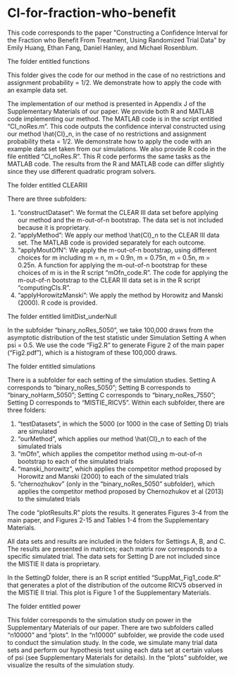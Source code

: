 # CI-for-fraction-who-benefit
This code corresponds to the paper "Constructing a Confidence Interval for the Fraction who Benefit From Treatment, Using Randomized Trial Data" by Emily Huang, Ethan Fang, Daniel Hanley, and Michael Rosenblum.

The folder entitled functions

This folder gives the code for our method in the case of no restrictions and assignment probability = 1/2. We demonstrate how to apply the code with an example data set. 

The implementation of our method is presented in Appendix J of the Supplementary Materials of our paper. We provide both R and MATLAB code implementing our method. The MATLAB code is in the script entitled “CI_noRes.m”. This code outputs the confidence interval constructed using our method \hat{CI}_n, in the case of no restrictions and assignment probability theta = 1/2. We demonstrate how to apply the code with an example data set taken from our simulations. We also provide R code in the file entitled “CI_noRes.R”. This R code performs the same tasks as the MATLAB code. The results from the R and MATLAB code can differ slightly since they use different quadratic program solvers.

The folder entitled CLEARIII

There are three subfolders:
1) “constructDataset”: We format the CLEAR III data set before applying our method and the m-out-of-n bootstrap. The data set is not included because it is proprietary. 
2) “applyMethod”: We apply our method \hat{CI}_n to the CLEAR III data set. The MATLAB code is provided separately for each outcome.
3) “applyMoutOfN”: We apply the m-out-of-n bootstrap, using different choices for m including m = n, m = 0.9n, m = 0.75n, m = 0.5n, m = 0.25n. A function for applying the m-out-of-n bootstrap for these choices of m is in the R script “mOfn_code.R”. The code for applying the m-out-of-n bootstrap to the CLEAR III data set is in the R script “computingCIs.R”.
4) “applyHorowitzManski”: We apply the method by Horowitz and Manski (2000). R code is provided.


The folder entitled limitDist_underNull

In the subfolder “binary_noRes_5050”, we take 100,000 draws from the asymptotic distribution of the test statistic under Simulation Setting A when psi = 0.5. We use the code “Fig2.R” to generate Figure 2 of the main paper (“Fig2.pdf”), which is a histogram of these 100,000 draws. 

The folder entitled simulations

There is a subfolder for each setting of the simulation studies. Setting A corresponds to “binary_noRes_5050”; Setting B corresponds to “binary_noHarm_5050”; Setting C corresponds to “binary_noRes_7550”; Setting D corresponds to “MISTIE_RICV5”. Within each subfolder, there are three folders:
1) “testDatasets”, in which the 5000 (or 1000 in the case of Setting D) trials are simulated
2) “ourMethod”, which applies our method \hat{CI}_n to each of the simulated trials
3) “mOfn”, which applies the competitor method using m-out-of-n bootstrap to each of the simulated trials
4) “manski_horowitz”, which applies the competitor method proposed by Horowitz and Manski (2000) to each of the simulated trials
5) “chernozhukov” (only in the “binary_noRes_5050” subfolder), which applies the competitor method proposed by Chernozhukov et al (2013) to the simulated trials

The code “plotResults.R” plots the results. It generates Figures 3-4 from the main paper, and Figures 2-15 and Tables 1-4 from the Supplementary Materials.

All data sets and results are included in the folders for Settings A, B, and C. The results are presented in matrices; each matrix row corresponds to a specific simulated trial. The data sets for Setting D are not included since the MISTIE II data is proprietary.

In the SettingD folder, there is an R script entitled “SuppMat_Fig1_code.R” that generates a plot of the distribution of the outcome RICV5 observed in the MISTIE II trial. This plot is Figure 1 of the Supplementary Materials.

The folder entitled power

This folder corresponds to the simulation study on power in the Supplementary Materials of our paper. There are two subfolders called “n10000” and “plots”. In the “n10000” subfolder, we provide the code used to conduct the simulation study. In the code, we simulate many trial data sets and perform our hypothesis test using each data set at certain values of psi (see Supplementary Materials for details). In the “plots” subfolder, we visualize the results of the simulation study. 
